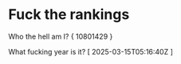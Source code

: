 # Fuck the rankings

Who the hell am I?
{ 10801429 }

What fucking year is it?
[ 2025-03-15T05:16:40Z ]
